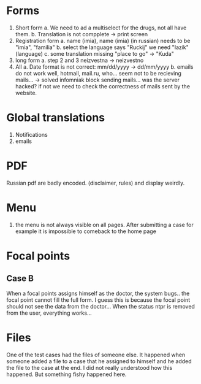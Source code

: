 # Forms
1. Short form
    a. We need to ad a multiselect for the drugs, not all have them.
    b. Translation is not compplete -> print screen
2. Registration form
    a. name (imia), name (imia) (in russian) needs to be "imia", "familia"
    b. select the language says "Ruckij" we need "Iazik" (language)
    c. some translation missing "place to go" -> "Kuda"
3. long form
    a. step 2 and 3 neizvestna -> neizvestno
4. All 
    a. Date format is not correct: mm/dd/yyyy -> dd/mm/yyyy
    b. emails do not work well, hotmail, mail.ru, who... seem not to be recieving mails... -> solved infomniak block sending mails... was the server hacked? if not we need to check the correctness of mails sent by the website.

# Global translations
1. Notifications
2. emails

# PDF
Russian pdf are badly encoded. (disclaimer, rules) and display weirdly.

# Menu
1. the menu is not always visible on all pages. After submitting a case for example it is impossible to comeback to the home page  

# Focal points
## Case B
When a focal points assigns himself as the doctor, the system bugs.. the focal point cannot fill the full form. I guess this is because the focal point should not see the data from the doctor... When the status ntpr is removed from the user, everything works...

# Files
One of the test cases had the files of someone else. It happened when someone added a file to a case that he assigned to himself and he added the file to the case at the end. I did not really understood how this happened. But something fishy happened here.

